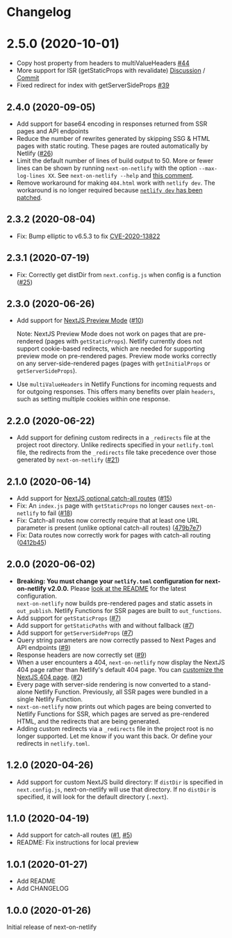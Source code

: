 # Changelog

# 2.5.0 (2020-10-01)

- Copy host property from headers to multiValueHeaders [#44](https://github.com/netlify/next-on-netlify/pull/44)
- More support for ISR (getStaticProps with revalidate) [Discussion](https://github.com/netlify/next-on-netlify/issues/35) / [Commit](https://github.com/netlify/next-on-netlify/commit/ef45cc5aa0ea6755544901ea364533b40f78cdcb)
- Fixed redirect for index with getServerSideProps [#39](https://github.com/netlify/next-on-netlify/pull/39)

## 2.4.0 (2020-09-05)

- Add support for base64 encoding in responses returned from SSR pages and API
  endpoints
- Reduce the number of rewrites generated by skipping SSG & HTML pages with
  static routing. These pages are routed automatically by Netlify ([#26](https://github.com/netlify/next-on-netlify/issues/26))
- Limit the default number of lines of build output to 50. More or fewer lines can be shown by running `next-on-netlify` with the option `--max-log-lines XX`. See `next-on-netlify --help` and [this comment](https://github.com/netlify/next-on-netlify/issues/26#issuecomment-660684261).
- Remove workaround for making `404.html` work with `netlify dev`. The
  workaround is no longer required because [`netlify dev` has been patched](https://github.com/netlify/cli/pull/1159).

## 2.3.2 (2020-08-04)

- Fix: Bump elliptic to v6.5.3 to fix [CVE-2020-13822](https://github.com/advisories/GHSA-vh7m-p724-62c2)

## 2.3.1 (2020-07-19)

- Fix: Correctly get distDir from `next.config.js` when config is a function ([#25](https://github.com/netlify/next-on-netlify/issues/25))

## 2.3.0 (2020-06-26)

- Add support for [NextJS Preview Mode](https://nextjs.org/docs/advanced-features/preview-mode) ([#10](https://github.com/netlify/next-on-netlify/issues/10))

  Note: NextJS Preview Mode does not work on pages that are pre-rendered (pages with `getStaticProps`). Netlify currently does not support cookie-based redirects, which are needed for supporting preview mode on pre-rendered pages. Preview mode works correctly on any server-side-rendered pages (pages with `getInitialProps` or `getServerSideProps`).

- Use `multiValueHeaders` in Netlify Functions for incoming requests and for outgoing responses. This offers many benefits over plain `headers`, such as setting multiple cookies within one response.

## 2.2.0 (2020-06-22)

- Add support for defining custom redirects in a `_redirects` file at the project root directory. Unlike redirects specified in your `netlify.toml` file, the redirects from the `_redirects` file take precedence over those generated by `next-on-netlify` ([#21](https://github.com/netlify/next-on-netlify/pull/21))

## 2.1.0 (2020-06-14)

- Add support for [NextJS optional catch-all routes](https://nextjs.org/docs/api-routes/dynamic-api-routes#optional-catch-all-api-routes) ([#15](https://github.com/netlify/next-on-netlify/pull/15))
- Fix: An `index.js` page with `getStaticProps` no longer causes `next-on-netlify` to fail ([#18](https://github.com/netlify/next-on-netlify/pull/18))
- Fix: Catch-all routes now correctly require that at least one URL parameter is present (unlike optional catch-all routes) ([479b7e7](https://github.com/netlify/next-on-netlify/commit/479b7e73f1a11778eb5ef66ded02aa1c17e38697))
- Fix: Data routes now correctly work for pages with catch-all routing ([0412b45](https://github.com/netlify/next-on-netlify/commit/0412b45fe3917a082be563c1720e85cf3affd4e1))

## 2.0.0 (2020-06-02)

- **Breaking: You must change your `netlify.toml` configuration for next-on-netlify v2.0.0.** Please [look at the README](https://github.com/netlify/next-on-netlify#3-configure-netlify) for the latest configuration.  
  `next-on-netlify` now builds pre-rendered pages and static assets in `out_publish`. Netlify Functions for SSR pages are built to `out_functions`.
- Add support for `getStaticProps` ([#7](https://github.com/netlify/next-on-netlify/issues/7))
- Add support for `getStaticPaths` with and without fallback ([#7](https://github.com/netlify/next-on-netlify/issues/7))
- Add support for `getServerSideProps` ([#7](https://github.com/netlify/next-on-netlify/issues/7))
- Query string parameters are now correctly passed to Next Pages and API endpoints ([#9](https://github.com/netlify/next-on-netlify/issues/9))
- Response headers are now correctly set ([#9](https://github.com/netlify/next-on-netlify/issues/9#issuecomment-633288179))
- When a user encounters a 404, `next-on-netlify` now display the NextJS 404 page rather than Netlify's default 404 page. You can [customize the NextJS 404 page](https://nextjs.org/docs/advanced-features/custom-error-page#customizing-the-404-page).
  ([#2](https://github.com/netlify/next-on-netlify/issues/2))
- Every page with server-side rendering is now converted to a stand-alone Netlify Function. Previously, all SSR pages were bundled in a single Netlify Function.
- `next-on-netlify` now prints out which pages are being converted to Netlify Functions for SSR, which pages are served as pre-rendered HTML, and the redirects that are being generated.
- Adding custom redirects via a `_redirects` file in the project root is no longer supported. Let me know if you want this back. Or define your redirects in `netlify.toml`.

## 1.2.0 (2020-04-26)

- Add support for custom NextJS build directory: If `distDir` is specified in
  `next.config.js`, next-on-netlify will use that directory. If no `distDir` is
  specified, it will look for the default directory (`.next`).

## 1.1.0 (2020-04-19)

- Add support for catch-all routes ([#1](https://github.com/netlify/next-on-netlify/pull/1), [#5](https://github.com/netlify/next-on-netlify/pull/5))
- README: Fix instructions for local preview

## 1.0.1 (2020-01-27)

- Add README
- Add CHANGELOG

## 1.0.0 (2020-01-26)

Initial release of next-on-netlify
